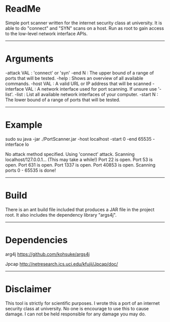 # ReadMe

Simple port scanner written for the internet security class at university. It is able to do "connect" and "SYN" scans on a host. Run as root to gain access to the low-level network interface APIs.

-------------

# Arguments


 -attack VAL    : 'connect' or 'syn'
 -end N         : The upper bound of a range of ports that will be tested.
 -help          : Shows an overview of all available commands.
 -host VAL      : A valid URL or IP address that will be scanned
 -interface VAL : A network interface used for port scanning. If unsure use '-list'.
 -list          : List all available network interfaces of your computer.
 -start N       : The lower bound of a range of ports that will be tested.

-------------

# Example

sudo su
java -jar ./PortScanner.jar -host localhost -start 0 -end 65535 -interface lo

No attack method specified. Using 'connect' attack.
Scanning localhost/127.0.0.1... (This may take a while!)
Port 22 is open.
Port 53 is open.
Port 631 is open.
Port 1337 is open.
Port 40853 is open.
Scanning ports 0 - 65535 is done!

----------

# Build

There is an ant build file included that produces a JAR file in the project root. It also includes the dependency library "args4j".

-------------

# Dependencies


arg4j
https://github.com/kohsuke/args4j

Jpcap
http://netresearch.ics.uci.edu/kfujii/Jpcap/doc/

-------------

# Disclaimer

This tool is strictly for scientific purposes. I wrote this a port of an internet security class at university. No one is encourage to use this to cause damage. I can not be held responsible for any damage you may do.
